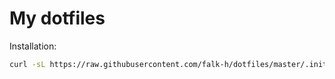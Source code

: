 # My dotfiles

Installation:

```sh
curl -sL https://raw.githubusercontent.com/falk-h/dotfiles/master/.init.sh | sh -s
```
